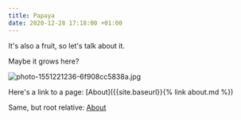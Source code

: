```yaml
---
title: Papaya
date: 2020-12-28 17:18:00 +01:00
---
```


It's also a fruit, so let's talk about it.

Maybe it grows here? 

![photo-1551221236-6f908cc5838a.jpg](/uploads/photo-1551221236-6f908cc5838a.jpg)

Here's a link to a page: [About]({{site.baseurl}}{% link about.md %})

Same, but root relative: [About](/about.html)
